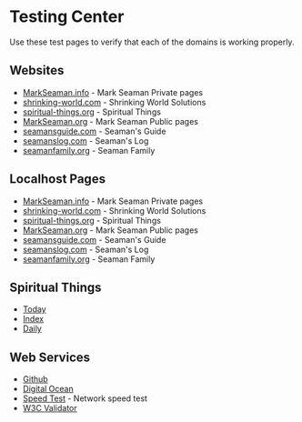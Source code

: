 # Testing Center

Use these test pages to verify that each of the domains is working properly.

## Websites

* [MarkSeaman.info](https://MarkSeaman.info) - Mark Seaman Private pages
* [shrinking-world.com](https://shrinking-world.com) - Shrinking World Solutions
* [spiritual-things.org](https://spiritual-things.org) - Spiritual Things
* [MarkSeaman.org](https://MarkSeaman.org) - Mark Seaman Public pages
* [seamansguide.com](https://seamansguide.com) - Seaman's Guide
* [seamanslog.com](https://seamanslog.com) - Seaman's Log
* [seamanfamily.org](https://seamanfamily.org) - Seaman Family


## Localhost Pages

* [MarkSeaman.info](http://127.0.0.1:8002/blog/markseaman.info/Index) - Mark Seaman Private pages
* [shrinking-world.com](http://127.0.0.1:8002/blog/shrinking-world.com/training/Index) - Shrinking World Solutions
* [spiritual-things.org](http://127.0.0.1:8002/blog/spiritual-things.org/daily/today) - Spiritual Things
* [MarkSeaman.org](http://127.0.0.1:8002/blog/markseaman.org/Index) - Mark Seaman Public pages
* [seamansguide.com](http://127.0.0.1:8002/blog/seamansguide.com/writing/Index) - Seaman's Guide
* [seamanslog.com](http://127.0.0.1:8002/blog/seamanslog.com/Index) - Seaman's Log
* [seamanfamily.org](http://127.0.0.1:8002/blog/seamanfamily.org/Index) - Seaman Family


## Spiritual Things

* [Today](http://spiritual-things.org/blog/daily/today)
* [Index](http://spiritual-things.org/blog/daily/Index)
* [Daily](http://spiritual-things.org/blog/daily)


## Web Services

* [Github](https://github.com/Mark-Seaman?tab=repositories)
* [Digital Ocean](https://cloud.digitalocean.com)
* [Speed Test](http://speedtest.comcast.net/) - Network speed test
* [W3C Validator](http://validator.w3.org/)
